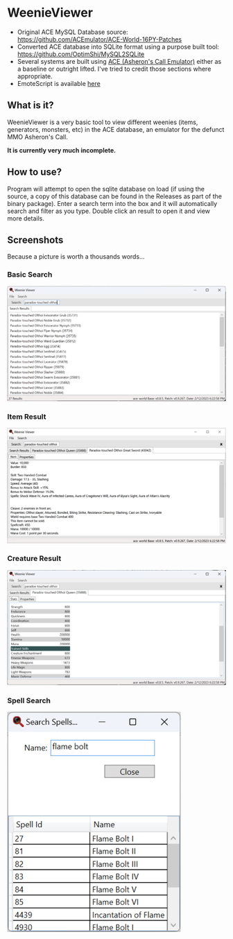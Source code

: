 # WeenieViewer

* Original ACE MySQL Database source: https://github.com/ACEmulator/ACE-World-16PY-Patches
* Converted ACE database into SQLite format using a purpose built tool: https://github.com/OptimShi/MySQL2SQLite
* Several systems are built using [ACE (Asheron's Call Emulator)](https://github.com/ACEmulator/ACE) either as a baseline or outright lifted. I've tried to credit those sections where appropriate.
* EmoteScript is available [here](https://github.com/ACEmulator/EmoteScript)

## What is it?

WeenieViewer is a very basic tool to view different weenies (items, generators, monsters, etc) in the ACE database, an emulator for the defunct MMO Asheron's Call.

**It is currently very much incomplete.**

## How to use?

Program will attempt to open the sqlite database on load (if using the source, a copy of this database can be found in the Releases as part of the binary package). Enter a search term into the box and it will automatically search and filter as you type. Double click an result to open it and view more details.

## Screenshots

Because a picture is worth a thousands words...

### Basic Search
<img src="https://github.com/OptimShi/WeenieViewer/blob/main/Images/search.png" alt="Basic Search" width="800">

### Item Result
<img src="https://github.com/OptimShi/WeenieViewer/blob/main/Images/item.png" alt="Item Result" width="800">

### Creature Result
<img src="https://github.com/OptimShi/WeenieViewer/blob/main/Images/creature.png" alt="Creature Result" width="800">

### Spell Search
<img src="https://github.com/OptimShi/WeenieViewer/blob/main/Images/spell-search.png" alt="Spell Search" width="400">


